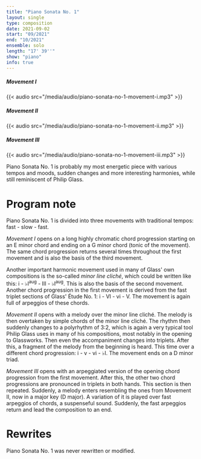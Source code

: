```yaml
---
title: "Piano Sonata No. 1"
layout: single
type: composition
date: 2021-09-02
start: "09/2021"
end: "10/2021"
ensemble: solo
length: "17' 39''"
show: "piano"
info: true
---
```


##### Movement I

{{< audio src="/media/audio/piano-sonata-no-1-movement-i.mp3" >}}

##### Movement II

{{< audio src="/media/audio/piano-sonata-no-1-movement-ii.mp3" >}}

##### Movement III

{{< audio src="/media/audio/piano-sonata-no-1-movement-iii.mp3" >}}

Piano Sonata No. 1 is probably my most energetic piece with various tempos and moods, sudden changes and more interesting harmonies, while still reminiscent of Philip Glass.

# Program note

Piano Sonata No. 1 is divided into three movements with traditional tempos: fast - slow - fast.

*Movement I* opens on a long highly chromatic chord progression starting on an E minor chord and ending on a G minor chord (tonic of the movement). The same chord progression returns several times throughout the first movement and is also the basis of the third movement. 

Another important harmonic movement used in many of Glass' own compositions is the so-called *minor line cliché*, which could be written like this: i - &#9837;I<sup>aug</sup> - III - &#9837;I<sup>aug</sup>. This is also the basis of the second movement. Another chord progression in the first movement is derived from the fast triplet sections of Glass' Étude No. 1: i - VI - vi - V. The movement is again full of arpeggios of these chords.

*Movement II* opens with a melody over the minor line cliché. The melody is then overtaken by simple chords of the minor line cliché. The rhythm then suddenly changes to a polyrhythm of 3:2, which is again a very typical tool Philip Glass uses in many of his compositions, most notably in the opening to Glassworks. Then even the accompaniment changes into triplets. After this, a fragment of the melody from the beginning is heard. This time over a different chord progression: i - v - vi - &#9837;I. The movement ends on a D minor triad.

*Movement III* opens with an arpeggiated version of the opening chord progression from the first movement. After this, the other two chord progressions are pronounced in triplets in both hands. This section is then repeated. Suddenly, a melody enters resembling the ones from Movement II, now in a major key (D major). A variation of it is played over fast arpeggios of chords, a suspenseful sound. Suddenly, the fast arpeggios return and lead the composition to an end. 

# Rewrites

Piano Sonata No. 1 was never rewritten or modified.